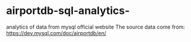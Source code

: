 # airportdb-sql-analytics-
analytics of data from mysql official website
The source data come from: https://dev.mysql.com/doc/airportdb/en/
